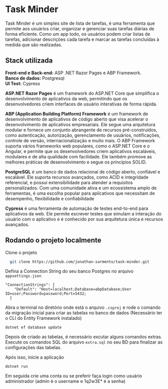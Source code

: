 
# Task Minder

Task Minder é um simples site de lista de tarefas, é uma ferramenta que permite aos usuários criar, organizar e gerenciar suas tarefas diárias de forma eficiente. Como um app todo, os usuários podem criar listas de tarefas, adicionar descrições cada tarefa e marcar as tarefas concluídas à medida que são realizadas.


## Stack utilizada

**Front-end e Back-end:** ASP .NET Razor Pages e ABP Framework.  
**Banco de dados:** Postgresql  
**UI Test:** Cypress

**ASP.NET Razor Pages** é um framework do ASP.NET Core que simplifica o desenvolvimento de aplicativos da web, permitindo que os desenvolvedores criem interfaces de usuário interativas de forma rápida.

**ABP (Application Building Platform) Framework** é um framework de desenvolvimento de aplicativos de código aberto que visa acelerar o desenvolvimento de aplicativos empresariais. Ele segue uma arquitetura modular e fornece um conjunto abrangente de recursos pré-construídos, como autenticação, autorização, gerenciamento de usuários, notificações, controle de versão, internacionalização e muito mais. O ABP Framework suporta vários frameworks web populares, como o ASP.NET Core e o Angular, e permite que os desenvolvedores criem aplicativos escaláveis, modulares e de alta qualidade com facilidade. Ele também promove as melhores práticas de desenvolvimento e segue os princípios SOLID.

**PostgreSQL** é um banco de dados relacional de código aberto, confiável e escalável. Ele suporta recursos avançados, como ACID e integridade referencial, e possui extensibilidade para atender a requisitos personalizados. Com uma comunidade ativa e um ecossistema amplo de ferramentas, é uma escolha popular para aplicativos que necessitam de desempenho, flexibilidade e confiabilidade

**Cypress** é uma ferramenta de automação de testes end-to-end para aplicativos da web. Ele permite escrever testes que simulam a interação do usuário com o aplicativo e é conhecido por sua arquitetura única e recursos avançados.



## Rodando o projeto localmente

Clone o projeto
```bash
  git clone https://github.com/jonathan-sarmento/task-minder.git
```

Defina a Connection String do seu banco Postgres no arquivo `appsettings.json`  
```
"ConnectionStrings": {
    "Default": "Host=localhost;Database=abpDatabase;User ID=user;Password=password;Port=5432;
  } 
  ```

Abra o terminal no diretório onde está o arquivo `.csproj` e rode o comando da migração inicial para criar as tabelas no banco de dados (Necessário ter o CLI do Entity Framework instalado)
```
dotnet ef database update
```

Depois de criado as tabelas, é necessário excutar alguns comandos extras. Execute os comandos SQL do arquivo `extra.sql` no seu BD para finalizar as configurações das tabelas.

Após isso, inicie a aplicação
```
dotnet run
```
Em seguida crie uma conta ou se preferir faça login como usuário administrador (admin é o username e 1q2w3E* é a senha)
